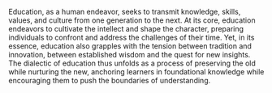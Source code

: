 

Education, as a human endeavor, seeks to transmit knowledge, skills, values, and culture from one generation to the next. At its core, education endeavors to cultivate the intellect and shape the character, preparing individuals to confront and address the challenges of their time. Yet, in its essence, education also grapples with the tension between tradition and innovation, between established wisdom and the quest for new insights. The dialectic of education thus unfolds as a process of preserving the old while nurturing the new, anchoring learners in foundational knowledge while encouraging them to push the boundaries of understanding.

